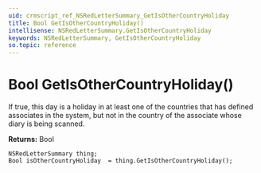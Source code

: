 ```yaml
---
uid: crmscript_ref_NSRedLetterSummary_GetIsOtherCountryHoliday
title: Bool GetIsOtherCountryHoliday()
intellisense: NSRedLetterSummary.GetIsOtherCountryHoliday
keywords: NSRedLetterSummary, GetIsOtherCountryHoliday
so.topic: reference
---
```


# Bool GetIsOtherCountryHoliday()

If true, this day is a holiday in at least one of the countries that has defined associates in the system, but not in the country of the associate whose diary is being scanned.

**Returns:** Bool

```crmscript
NSRedLetterSummary thing;
Bool isOtherCountryHoliday  = thing.GetIsOtherCountryHoliday();
```


